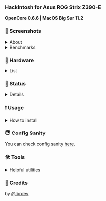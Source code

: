 ### Hackintosh for Asus ROG Strix Z390-E

__OpenCore 0.6.6 | MacOS Big Sur 11.2__

### 📸 Screenshots
<details>
<summary>About</summary>

![About](_resources/about.png)

</details>
<details>
<summary>Benchmarks</summary>

![Disk](_resources/disk.png)

![Cinebench](_resources/cinebench.png)

![Geekbench](_resources/geekbench.png)

</details>

### 📃 Hardware
<details>
<summary>List</summary>

* Motherboard: ASUS ROG STRIX Z390-E Gaming ATX (s-1151)
* CPU: Intel Core i5-9600K 3.7GHz/9MB (s-1151)
* GPU: Radeon RX 580 8GB DDR5 Sapphire Pulse
* RAM: Crucial Ballistic Sport LT Red  3200MHz (16x2)
* Memory: Samsung 970 EVO Plus 500GB
* WIFI/Bluetooth: [Fenvi T919](https://www.aliexpress.com/item/32778371977.html)
* Power: 650W Corsair RM650X
* CPU Cooler: Be Quite Dark Rock Pro 4
* Case: DeepCool Matrexx 55
* Monitor: LG UltraFine 27UL650-W 27’’
* Mouse: Logitech MXMaster 2S
* Keyboard: Varmilo VA108MAC
* Kingston SKC400S37 128Gb
* WD Caviar Blue WD10EZEX 1 Tb

</details>

### 🔄 Status
<details>
<summary>Details</summary>

* Bluetooth & Wi-Fi (via [Fenvi T919](https://www.aliexpress.com/item/32778371977.html))
* [M.2 slots](_resources/m2_info.png)
* Onboard Bluetooth. Try this [kext](https://github.com/zxystd/IntelBluetoothFirmware).
* [USB table](_usb_map/usb_table.md)

</details>



### ❗️ Usage
<details>
<summary>How to install</summary>

1. Fill the [SMBIOS](https://dortania.github.io/OpenCore-Desktop-Guide/post-install/iservices.html#generate-a-new-serial) section
2. Update BIOS to the latest version

<details>
<summary>3. Check BIOS settings</summary>
|Option|Flag|
|-|-|
|Fast Boot | disable|
|Secure Boot | disable
|VT-d | disable
|CSM | disable
|CFG-Lock | disable
|Serial Port | disable
|WiFi & Bluetooth | disable
|Above 4G | enable
|XHCI Hand-off | enable
|OS Type | windows |
|XMP II profile (optional)| enable|

</details>

</details>


### 😇 Config Sanity
You can check config sanity [here](https://opencore.slowgeek.com/?file=coffeelake066PvDtBs&rs=coffeelake066).

### 🛠 Tools
<details>
<summary>Helpful utilities</summary>

* [MountEFI](https://github.com/corpnewt/MountEFI) - Helps to mount /EFI folder
* [ProperTree](https://github.com/corpnewt/MountEFI) - A way to open config.plist
* [USBMap](https://github.com/corpnewt/USBMap) - Tool to make a usb map
* [GenSMBIOS](https://github.com/corpnewt/GenSMBIOS) - Apple seral generator
* [Lilu-and-Friends](https://github.com/corpnewt/Lilu-and-Friends) - To update kexts
* [OCConfigCompare](https://github.com/corpnewt/OCConfigCompare) - To update OC

</details>

### 📩 Credits
by [@lbrdev](https://github.com/lbrdev)
